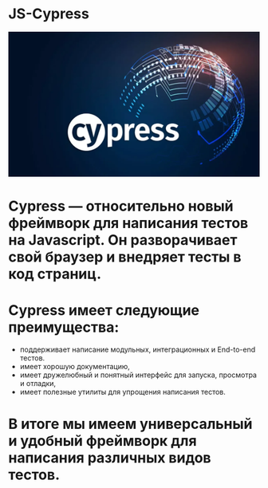 # JS-Cypress
![Header](https://github.com/DenisKomarov-QA/JS-Cypress/blob/main/assets/2024-01-18_20-55-39.png)
# Cypress — относительно новый фреймворк для написания тестов на Javascript. Он разворачивает свой браузер и внедряет тесты в код страниц.

# Cypress имеет следующие преимущества:

   - поддерживает написание модульных, интеграционных и End-to-end тестов.
   - имеет хорошую документацию,
   - имеет дружелюбный и понятный интерфейс для запуска, просмотра и отладки,
   - имеет полезные утилиты для упрощения написания тестов.

# В итоге мы имеем универсальный и удобный фреймворк для написания различных видов тестов.

